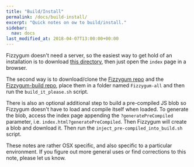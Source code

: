 ```yaml
---
title: "Build/Install"
permalink: /docs/build-install/
excerpt: "Quick notes on ow to build/install."
sidebar:
  nav: docs
last_modified_at: 2018-04-07T13:00:00+00:00
---
```


Fizzygum doesn't need a server, so the easiest way to get hold of an installation is to download [this directory](https://github.com/davidedc/Fizzygum-website/tree/master/sandboxes/latest-stable), then just open the ```index``` page in a browser.

The second way is to download/clone the [Fizzygum repo](https://github.com/davidedc/Fizzygum) and the [Fizzygum-build repo](https://github.com/davidedc/Fizzygum-builds/tree/gh-pages), place them in a folder named ```Fizzygum-all``` and then run the ```build_it_please.sh``` script.

There is also an optional additional step to build a pre-compiled JS blob so Fizzygum doesn't have to load and compile itself when loaded. To generate the blob, access the index page appending the ```?generatePreCompiled``` parameter, i.e. ```index.html?generatePreCompiled```. Then Fizzygum will create a blob and download it. Then run the ```inject_pre-compiled_into_build.sh``` script.

These notes are rather OSX specific, and also specific to a particular environment. If you figure out more general uses or find corrections to this note, please let us know.


